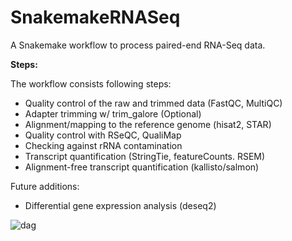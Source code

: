 # SnakemakeRNASeq
A Snakemake workflow to process paired-end RNA-Seq data.

**Steps:**

The workflow consists following steps:

- Quality control of the raw and trimmed data (FastQC, MultiQC)
- Adapter trimming w/ trim_galore (Optional)
- Alignment/mapping to the reference genome (hisat2, STAR)
- Quality control with RSeQC, QualiMap
- Checking against rRNA contamination
- Transcript quantification (StringTie, featureCounts. RSEM)
- Alignment-free transcript quantification (kallisto/salmon)

Future additions:
- Differential gene expression analysis (deseq2)

![dag](https://user-images.githubusercontent.com/42179487/74106710-ec1f1a80-4b36-11ea-94b2-d52f4bee5574.png)





